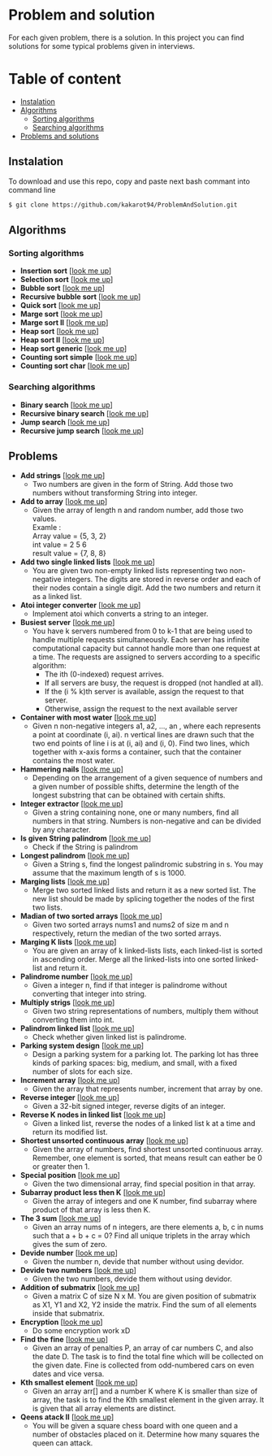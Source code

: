 # Problem and solution

For each given problem, there is a solution. In this project you can find solutions for some typical problems given in interviews.

# Table of content
- [Instalation](#instalation)
- [Algorithms](#algorithms)
  + [Sorting algorithms](#sorting)
  + [Searching algorithms](#searching)
- [Problems and solutions](#problems)

## Instalation <a name="instalation"></a>

To download and use this repo, copy and paste next bash commant into command line
```bash
$ git clone https://github.com/kakarot94/ProblemAndSolution.git
```

## Algorithms <a name="algorithms"></a>
### Sorting algorithms <a name="sorting"></a>

- **Insertion sort** [[look me up](https://github.com/kakarot94/ProblemAndSolution/blob/master/src/sortAlgorithms/InsertionSort.java)]
- **Selection sort** [[look me up](https://github.com/kakarot94/ProblemAndSolution/blob/master/src/sortAlgorithms/SelectionSort.java)]
- **Bubble sort** [[look me up](https://github.com/kakarot94/ProblemAndSolution/blob/master/src/sortAlgorithms/BubbleSort.java)]
- **Recursive bubble sort** [[look me up](https://github.com/kakarot94/ProblemAndSolution/blob/master/src/sortAlgorithms/RecursiveBubbleSort.java)]
- **Quick sort** [[look me up](https://github.com/kakarot94/ProblemAndSolution/blob/master/src/sortAlgorithms/QuickSort.java)]
- **Marge sort** [[look me up](https://github.com/kakarot94/ProblemAndSolution/blob/master/src/sortAlgorithms/MargeSort.java)]
- **Marge sort II** [[look me up](https://github.com/kakarot94/ProblemAndSolution/blob/master/src/sortAlgorithms/MargeSort2.java)]
- **Heap sort** [[look me up](https://github.com/kakarot94/ProblemAndSolution/blob/master/src/sortAlgorithms/HeapSort.java)]
- **Heap sort II** [[look me up](https://github.com/kakarot94/ProblemAndSolution/blob/master/src/sortAlgorithms/HeapSort2.java)]
- **Heap sort generic** [[look me up](https://github.com/kakarot94/ProblemAndSolution/blob/master/src/sortAlgorithms/HeapSortGeneric.java)]
- **Counting sort simple** [[look me up](https://github.com/kakarot94/ProblemAndSolution/blob/master/src/solutions/CountingSortSimple.java)]
- **Counting sort char** [[look me up](https://github.com/kakarot94/ProblemAndSolution/blob/master/src/solutions/CountingSortChar.java)]
  
### Searching algorithms <a name="searching"></a>

- **Binary search** [[look me up](https://github.com/kakarot94/ProblemAndSolution/blob/master/src/searchAlgorithms/BinarySearch.java)]
- **Recursive binary search** [[look me up](https://github.com/kakarot94/ProblemAndSolution/blob/master/src/searchAlgorithms/RecursiveBinarySearch.java)]
- **Jump search** [[look me up](https://github.com/kakarot94/ProblemAndSolution/blob/master/src/searchAlgorithms/JumpSearch.java)]
- **Recursive jump search** [[look me up](https://github.com/kakarot94/ProblemAndSolution/blob/master/src/searchAlgorithms/RecursiveJumpSearch.java)]

## Problems <a name="problems"></a>

- **Add strings** [[look me up](https://github.com/kakarot94/ProblemAndSolution/blob/master/src/solutions/AddStrings.java)]
  - Two numbers are given in the form of String. Add those two numbers without transforming String into integer.
- **Add to array** [[look me up](https://github.com/kakarot94/ProblemAndSolution/blob/master/src/solutions/AddToArrayForm.java)]
  - Given the array of length n and random number, add those two values. 
    <br>Examle :
    <br>  Array value  = {5, 3, 2}
    <br>  int value    =  2  5  6
    <br>  result value = {7, 8, 8}
- **Add two single linked lists** [[look me up](https://github.com/kakarot94/ProblemAndSolution/blob/master/src/solutions/AddTwoNumbers.java)]
  - You are given two non-empty linked lists representing two non-negative integers. The digits are stored in reverse order and each of their nodes contain a single digit. Add the two numbers and return it as a linked list.
- **Atoi integer converter** [[look me up](https://github.com/kakarot94/ProblemAndSolution/blob/master/src/solutions/AtoiSolution.java)]
  - Implement atoi which converts a string to an integer.
- **Busiest server** [[look me up](https://github.com/kakarot94/ProblemAndSolution/blob/master/src/solutions/BusiestServer.java)]
  - You have k servers numbered from 0 to k-1 that are being used to handle multiple requests simultaneously. Each server has infinite
  computational capacity but cannot handle more than one request at a time. The requests are assigned to servers according to a specific algorithm:
    - The ith (0-indexed) request arrives.
    - If all servers are busy, the request is dropped (not handled at all).
    - If the (i % k)th server is available, assign the request to that server.
    - Otherwise, assign the request to the next available server
- **Container with most water** [[look me up](https://github.com/kakarot94/ProblemAndSolution/blob/master/src/solutions/ContainerWithMostWater.java)]
  - Given n non-negative integers a1, a2, ..., an , where each represents a point at coordinate (i, ai). n vertical lines are drawn such 
  that the two end points of line i is at (i, ai) and (i, 0). Find two lines,  which together with x-axis forms a container, such that the container contains the most water.
- **Hammering nails** [[look me up](https://github.com/kakarot94/ProblemAndSolution/blob/master/src/solutions/HammeringNails.java)]
  - Depending on the arrangement of a given sequence of numbers and a given number of possible shifts, determine the length of the longest substring that can be obtained with certain shifts.
- **Integer extractor** [[look me up](https://github.com/kakarot94/ProblemAndSolution/blob/master/src/solutions/IntegerExtractor.java)]
  - Given a string containing none, one or many numbers, find all numbers in that string. Numbers is non-negative and can be divided by any character.
- **Is given String palindrom** [[look me up](https://github.com/kakarot94/ProblemAndSolution/blob/master/src/solutions/LongStringPalindrome.java)]
  - Check if the String is palindrom
- **Longest palindrom** [[look me up](https://github.com/kakarot94/ProblemAndSolution/blob/master/src/solutions/LongestPalindrom.java)]
  - Given a String s, find the longest palindromic substring in s. You may assume that the maximum length of s is 1000.
- **Marging lists** [[look me up](https://github.com/kakarot94/ProblemAndSolution/blob/master/src/solutions/MargingLists.java)]
  - Merge two sorted linked lists and return it as a new sorted list. The new list should be made by splicing together the nodes of the first two lists.
- **Madian of two sorted arrays** [[look me up](https://github.com/kakarot94/ProblemAndSolution/blob/master/src/solutions/MedianOfTwoSortedArrays.java)]
  - Given two sorted arrays nums1 and nums2 of size m and n respectively, return the median of the two sorted arrays.
- **Marging K lists** [[look me up](https://github.com/kakarot94/ProblemAndSolution/blob/master/src/solutions/MergingKLists.java)]
  - You are given an array of k linked-lists lists, each linked-list is sorted in ascending order. Merge all the linked-lists into one sorted linked-list and return it.
- **Palindrome number** [[look me up](https://github.com/kakarot94/ProblemAndSolution/blob/master/src/solutions/PalindromeNumber.java)]
  - Given a integer n, find if that integer is palindrome without converting that integer into string.
- **Multiply strigs** [[look me up](https://github.com/kakarot94/ProblemAndSolution/blob/master/src/solutions/MultiplyStrings.java)]
  - Given two string representations of numbers, multiply them without converting them into int.
- **Palindrom linked list** [[look me up](https://github.com/kakarot94/ProblemAndSolution/blob/master/src/solutions/PalindromeLinkedList.java)]
  - Check whether given linked list is palindrome.
- **Parking system design** [[look me up](https://github.com/kakarot94/ProblemAndSolution/blob/master/src/solutions/ParkingSystem.java)]
  - Design a parking system for a parking lot. The parking lot has three kinds of parking spaces: big, medium, and small, with a fixed number of slots for each size.
- **Increment array** [[look me up](https://github.com/kakarot94/ProblemAndSolution/blob/master/src/solutions/PlusOne.java)]
  - Given the array that represents number, increment that array by one.
- **Reverse integer** [[look me up](https://github.com/kakarot94/ProblemAndSolution/blob/master/src/solutions/ReverseInteger.java)]
  - Given a 32-bit signed integer, reverse digits of an integer.
- **Reverse K nodes in linked list** [[look me up](https://github.com/kakarot94/ProblemAndSolution/blob/master/src/solutions/ReverseKNodes.java)]
  - Given a linked list, reverse the nodes of a linked list k at a time and return its modified list.
- **Shortest unsorted continuous array** [[look me up](https://github.com/kakarot94/ProblemAndSolution/blob/master/src/solutions/ShortestUnsortedContinuousSubarray.java)]
  - Given the array of numbers, find shortest unsorted continuous array. Remember, one element is sorted, that means result can eather be 0 or greater then 1.
- **Special position** [[look me up](https://github.com/kakarot94/ProblemAndSolution/blob/master/src/solutions/SpecialPosition.java)]
  - Given the two dimensional array, find special position in that array.
- **Subarray product less then K** [[look me up](https://github.com/kakarot94/ProblemAndSolution/blob/master/src/solutions/SubarrayProductLessThenK.java)]
  - Given the array of integers and one K number, find subarray where product of that array is less then K.
- **The 3 sum** [[look me up](https://github.com/kakarot94/ProblemAndSolution/blob/master/src/solutions/The3Sum.java)]
  - Given an array nums of n integers, are there elements a, b, c in nums such that a + b + c = 0? Find all unique triplets in the array which gives the sum of zero.
- **Devide number** [[look me up](https://github.com/kakarot94/ProblemAndSolution/blob/master/src/solutions/DevideNumber.java)]
  - Given the number n, devide that number without using devidor.
- **Devide two numbers** [[look me up](https://github.com/kakarot94/ProblemAndSolution/blob/master/src/solutions/DivideTwoNumbers.java)]
  - Given the two numbers, devide them without using devidor.
- **Addition of submatrix** [[look me up](https://github.com/kakarot94/ProblemAndSolution/blob/master/src/solutions/AdditionOfSubmatrix.java)]
  - Given a matrix C of size N x M. You are given position of submatrix as X1, Y1 and X2, Y2 inside the matrix. Find the sum of all elements inside that submatrix.
- **Encryption** [[look me up](https://github.com/kakarot94/ProblemAndSolution/blob/master/src/solutions/Encryption.java)]
  - Do some encryption work xD
- **Find the fine** [[look me up](https://github.com/kakarot94/ProblemAndSolution/blob/master/src/solutions/FindTheFine.java)]
  - Given an array of penalties P, an array of car numbers C, and also the date D. The task is to find the total fine which will be collected on the given date. Fine is collected from odd-numbered cars on even dates and vice versa.
- **Kth smallest element** [[look me up](https://github.com/kakarot94/ProblemAndSolution/blob/master/src/solutions/KthSmallestElement.java)]
  - Given an array arr[] and a number K where K is smaller than size of array, the task is to find the Kth smallest element in the given array. It is given that all array elements are distinct.
- **Qeens atack II** [[look me up](https://github.com/kakarot94/ProblemAndSolution/blob/master/src/solutions/QeensAttackII.java)]
  -  You will be given a square chess board with one queen and a number of obstacles placed on it. Determine how many squares the queen can attack. 
